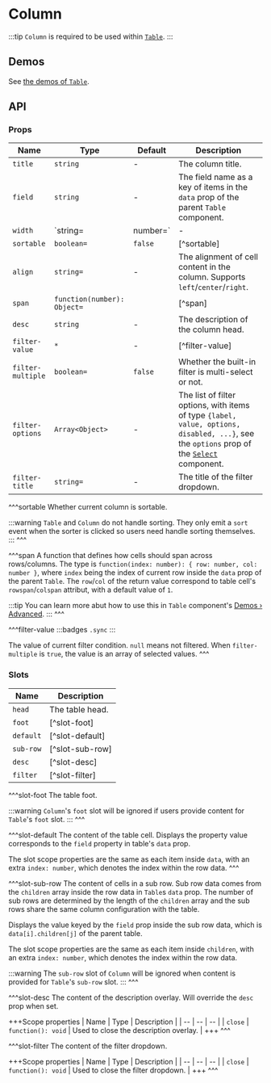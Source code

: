 # Column

:::tip
`Column` is required to be used within [`Table`](./breadcrumb).
:::

## Demos

See [the demos of `Table`](./table#demos).

## API

### Props

| Name | Type | Default | Description |
| -- | -- | -- | -- |
| `title` | `string` | - | The column title. |
| `field` | `string` | - | The field name as a key of items in the `data` prop of the parent `Table` component. |
| `width` | `string=|number=` | - | The column width in `px` value. |
| `sortable` | `boolean=` | `false` | [^sortable] |
| `align` | `string=` | - | The alignment of cell content in the column. Supports `left`/`center`/`right`. |
| `span` | `function(number): Object=` | | [^span] |
| `desc` | `string` | - | The description of the column head. |
| `filter-value` | `*` | - | [^filter-value] |
| `filter-multiple` | `boolean=` | `false` | Whether the built-in filter is multi-select or not. |
| `filter-options` | `Array<Object>` | - | The list of filter options, with items of type `{label, value, options, disabled, ...}`, see the `options` prop of the [`Select`](./select) component. |
| `filter-title` | `string=` | - | The title of the filter dropdown. |

^^^sortable
Whether current column is sortable.

:::warning
`Table` and `Column` do not handle sorting. They only emit a `sort` event when the sorter is clicked so users need handle sorting themselves.
:::
^^^

^^^span
A function that defines how cells should span across rows/columns. The type is `function(index: number): { row: number, col: number }`, where `index` being the index of current row inside the `data` prop of the parent `Table`. The `row`/`col` of the return value correspond to table cell's `rowspan`/`colspan` attribut, with a default value of `1`.

:::tip
You can learn more abut how to use this in `Table` component's [Demos › Advanced](./table#advanced).
:::
^^^

^^^filter-value
:::badges
`.sync`
:::

The value of current filter condition. `null` means not filtered. When `filter-multiple` is `true`, the value is an array of selected values.
^^^

### Slots

| Name | Description |
| -- | -- |
| `head` | The table head. |
| `foot` | [^slot-foot] |
| `default` | [^slot-default] |
| `sub-row` | [^slot-sub-row] |
| `desc` | [^slot-desc] |
| `filter` | [^slot-filter] |

^^^slot-foot
The table foot.

:::warning
`Column`'s `foot` slot will be ignored if users provide content for `Table`'s `foot` slot.
:::
^^^

^^^slot-default
The content of the table cell. Displays the property value corresponds to the `field` property in table's `data` prop.

The slot scope properties are the same as each item inside `data`, with an extra `index: number`, which denotes the index within the row data.
^^^

^^^slot-sub-row
The content of cells in a sub row. Sub row data comes from the `children` array inside the row data in `Table`s `data` prop. The number of sub rows are determined by the length of the `children` array and the sub rows share the same column configuration with the table.

Displays the value keyed by the `field` prop inside the sub row data, which is `data[i].children[j]` of the parent table.

The slot scope properties are the same as each item inside `children`, with an extra `index: number`, which denotes the index within the row data.

:::warning
The `sub-row` slot of `Column` will be ignored when content is provided for `Table`'s `sub-row` slot.
:::
^^^

^^^slot-desc
The content of the description overlay. Will override the `desc` prop when set.

+++Scope properties
| Name | Type | Description |
| -- | -- | -- |
| `close` | `function(): void` | Used to close the description overlay. |
+++
^^^

^^^slot-filter
The content of the filter dropdown.

+++Scope properties
| Name | Type | Description |
| -- | -- | -- |
| `close` | `function(): void` | Used to close the filter dropdown. |
+++
^^^

